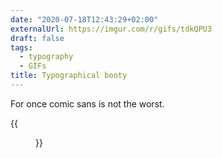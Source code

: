 ```yaml
---
date: "2020-07-18T12:43:29+02:00"
externalUrl: https://imgur.com/r/gifs/tdkQPU3
draft: false
tags:
  - typography
  - GIFs
title: Typographical booty
---
```


For once comic sans is not the worst.

{{<figure src="https://i.imgur.com/tdkQPU3.gif">}}
